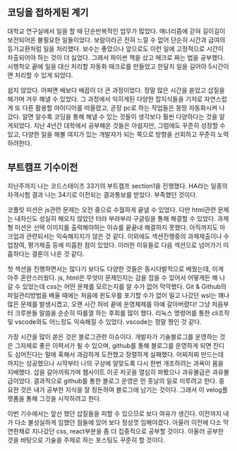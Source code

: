 ## 코딩을 접하게된 계기
대학교 연구실에서 일을 할 때 단순반복적인 업무가 많았다. 매너리즘에 갇혀 길이길이 보전되어온 불필요한 일들이었다. 보람이라곤 전혀 느낄 수 없어 단순히 시간과 급여의 등가교환처럼 일을 처리했다. 보수는 좋았으나 앞으로도 이런 일에 고정적으로 시간이 차출되어야 하는 것이 더 싫었다. 그래서 파이썬 책을 샀고 매크로 짜는 법을 공부했다. 시행착오 끝에 일을 대신 처리할 자동화 매크로를 만들었고 한달치 일을 길어야 5시간이면 처리할 수 있게 되었다.

쉽지 않았다. 어쩌면 배보다 배꼽이 더 큰 과정이었다. 정말 많은 시간을 쏟았고 삽질을 해가며 겨우 해낼 수 있었다. 그 과정에서 익히게된 다양한 잡지식들을 기저로 자연스럽게 또 다른 활용할 아이디어를 떠올렸고, 곧장 pc로 하는 작업들은 몽땅 자동화시켜 나갔다. 알면 알수록 코딩을 통해 해낼 수 있는 것들이 생각보다 훨씬 다양하다는 것을 알게되었다. 지난 4년간 대학에서 공부해온 것들은 아쉽지만, 그럼에도 꾸준히 성장할 수 있고, 다양한 일을 해볼 여지가 있는 개발자가 되는 쪽으로 방향을 선회하고 꾸준히 노력하려한다.

## 부트캠프 기수이전
지난주까지 나는 코드스테이츠 33기의 부트캠프 section1을 진행했다. HA라는 일종의 자격시험 결과 나는 34기로 이전되는 결과통보를 받았다. 부족했던 것이다.

코플릿 미션은 js관련 문제는 오전 중으로 수월하게 끝낼 수 있었다. 다만 html관련 문제는 내자신도 성실히 해오지 않았던 터라 부랴부랴 구글링을 통해 해결할 수 있었다. 과제형 미션은 선택 이미지를 출력해야하는 이슈를 끝끝내 해결하지 못했다. 아직까지도 마크업과 관련되서는 익숙해지지가 않은 것 같다. 이외에도 섹션진행중의 과제제출이나 수업참여, 평가제출 등에 미흡한 점이 있었다. 이러한 이유들로 다음 섹션으로 넘어가기 미흡하다는 결론이 나온 것 같다.

첫 섹션을 진행하면서는 많다기 보다도 다양한 것들은 동시다발적으로 배웠는데, 이게 아주 혼란스러웠다. js, html은 무엇이 문제인지는 감을 잡을 수 있어서 어떻게든 해 나갈 수 있었는데 css는 어떤 문제를 모르는지를 알 수가 없어 막막했다. Git & Github의 파일관리방법을 배울 때에는 처음에 윈도우를 포기할 수가 없어 밀고 나갔던 wsl는 꽤나 많은 문제를 발생시켰고, 오랜 시간 허비 끝에 운영체제를 아예 갈아버렸다! 그냥 처음부터 크루분들 말씀을 순순히 따를껄 하는 후회를 많이 했다. 리눅스 명령어를 통한 cli조작 및 vscode와도 어느정도 익숙해질 수 있었다. vscode는 정말 짱인 것 같다.

가장 시간을 많이 쏟은 것은 블로그관련 이슈이다. 개발자가 기술블로그를 운영하는 것은 그자체로 좋은 이력서가 될 수 있으며, github를 통해 블로그를 운영하게 되면 잔디도 심어진다는 말에 혹해서 과감하게 도전했고 장렬하게 실패했다. 어찌저찌 만드는데 까지는 성공했으나 시작부터 나의 구상에 알맞도록 다시 한번 개조하려는 과욕이 몸을 지배했다. 삽을 갈아끼워가며 웹사이트 이곳 저곳을 열심히 파봤으나 과유불급은 과유불급이었다. 결과적으로 github를 통한 블로그 운영은 먼 훗날의 일로 미루려고 한다. 중요한 것은 내가 공부한 지식을 잘 정돈하여 블로그에 남기는 것이다. 그래서 이 velog플랫폼을 통해 그것을 시작하려고 한다.

이번 기수에서는 앞선 했던 삽질들을 피할 수 있으므로 보다 여유가 생긴다. 이전까지 내가 다소 불성실하게 임했던 점들에 있어 보다 정성껏 임해야겠다. 아울러 이전에 다소 막연한채로 지나갔던 css, react부분을 좀 더 집중적으로 공부할 것이다. 아울러 공부한 것을 바탕으로 기술을 주제로 하는 포스팅도 꾸준히 할 것이다.


